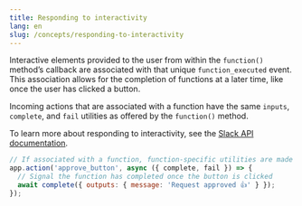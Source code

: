 ```yaml
---
title: Responding to interactivity
lang: en
slug: /concepts/responding-to-interactivity
---
```


Interactive elements provided to the user from within the `function()` method’s callback are associated with that unique `function_executed` event. This association allows for the completion of functions at a later time, like once the user has clicked a button.

Incoming actions that are associated with a function have the same `inputs`, `complete`, and `fail` utilities as offered by the `function()` method.

To learn more about responding to interactivity, see the [Slack API documentation](https://api.slack.com/automation/functions/custom-bolt#interactivity).

```js
// If associated with a function, function-specific utilities are made available 
app.action('approve_button', async ({ complete, fail }) => {
  // Signal the function has completed once the button is clicked  
  await complete({ outputs: { message: 'Request approved 👍' } });
});
```